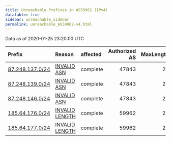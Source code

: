 ```yaml
---
title: Unreachable Prefixes in AS59962 (IPv4)
datatable: true
sidebar: unreachable_sidebar
permalink: unreachable_AS59962-v4.html
---
```


Data as of 2020-01-25 23:20:00 UTC


<div class="datatable-begin"></div>

| Prefix                                                   | Reason                                                                                                    | affected   |   Authorized AS |   MaxLength | Anchor                                         |   unreachable /24s |
|:---------------------------------------------------------|:----------------------------------------------------------------------------------------------------------|:-----------|----------------:|------------:|:-----------------------------------------------|-------------------:|
| [87.248.137.0/24](https://stat.ripe.net/87.248.137.0/24) | [INVALID ASN](https://rpki-validator.ripe.net/announcement-preview?asn=AS59962&prefix=87.248.137.0/24)    | complete   |           47843 |          24 | [RIPE](unreachable_RIPE_NCC_RPKI_Root-v4.html) |                  1 |
| [87.248.139.0/24](https://stat.ripe.net/87.248.139.0/24) | [INVALID ASN](https://rpki-validator.ripe.net/announcement-preview?asn=AS59962&prefix=87.248.139.0/24)    | complete   |           47843 |          24 | [RIPE](unreachable_RIPE_NCC_RPKI_Root-v4.html) |                  1 |
| [87.248.146.0/24](https://stat.ripe.net/87.248.146.0/24) | [INVALID ASN](https://rpki-validator.ripe.net/announcement-preview?asn=AS59962&prefix=87.248.146.0/24)    | complete   |           47843 |          24 | [RIPE](unreachable_RIPE_NCC_RPKI_Root-v4.html) |                  1 |
| [185.64.176.0/24](https://stat.ripe.net/185.64.176.0/24) | [INVALID LENGTH](https://rpki-validator.ripe.net/announcement-preview?asn=AS59962&prefix=185.64.176.0/24) | complete   |           59962 |          23 | [RIPE](unreachable_RIPE_NCC_RPKI_Root-v4.html) |                  1 |
| [185.64.177.0/24](https://stat.ripe.net/185.64.177.0/24) | [INVALID LENGTH](https://rpki-validator.ripe.net/announcement-preview?asn=AS59962&prefix=185.64.177.0/24) | complete   |           59962 |          23 | [RIPE](unreachable_RIPE_NCC_RPKI_Root-v4.html) |                  1 |

<div class="datatable-end"></div>